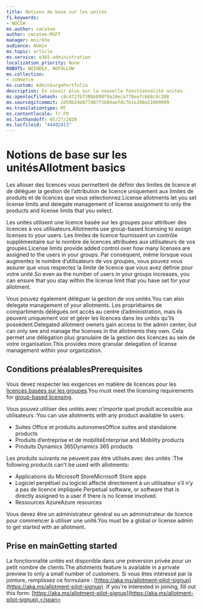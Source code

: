 ```yaml
---
title: Notions de base sur les unités
f1.keywords:
- NOCSH
ms.author: cmcatee
author: cmcatee-MSFT
manager: mnirkhe
audience: Admin
ms.topic: article
ms.service: o365-administration
localization_priority: None
ROBOTS: NOINDEX, NOFOLLOW
ms.collection:
- commerce
ms.custom: AdminSurgePortfolio
description: En savoir plus sur la nouvelle fonctionnalité unités.
ms.openlocfilehash: c8c472fbf30bb898f9a10eca778ee7c668c8c388
ms.sourcegitcommit: 2d59b24b877487f3b84aefdc7b1e200a21009999
ms.translationtype: MT
ms.contentlocale: fr-FR
ms.lasthandoff: 05/27/2020
ms.locfileid: "44402413"
---
```

# <a name="allotment-basics"></a><span data-ttu-id="9aa96-103">Notions de base sur les unités</span><span class="sxs-lookup"><span data-stu-id="9aa96-103">Allotment basics</span></span>

<span data-ttu-id="9aa96-104">Les allouer des licences vous permettent de définir des limites de licence et de déléguer la gestion de l’attribution de licence uniquement aux limites de produits et de licences que vous sélectionnez.</span><span class="sxs-lookup"><span data-stu-id="9aa96-104">License allotments let you set license limits and delegate management of license assignment to only the products and license limits that you select.</span></span>

<span data-ttu-id="9aa96-105">Les unités utilisent une licence basée sur les groupes pour attribuer des licences à vos utilisateurs.</span><span class="sxs-lookup"><span data-stu-id="9aa96-105">Allotments use group-based licensing to assign licenses to your users.</span></span> <span data-ttu-id="9aa96-106">Les limites de licence fournissent un contrôle supplémentaire sur le nombre de licences attribuées aux utilisateurs de vos groupes.</span><span class="sxs-lookup"><span data-stu-id="9aa96-106">License limits provide added control over how many licenses are assigned to the users in your groups.</span></span> <span data-ttu-id="9aa96-107">Par conséquent, même lorsque vous augmentez le nombre d’utilisateurs de vos groupes, vous pouvez vous assurer que vous respectez la limite de licence que vous avez définie pour votre unité.</span><span class="sxs-lookup"><span data-stu-id="9aa96-107">So even as the number of users in your groups increases, you can ensure that you stay within the license limit that you have set for your allotment.</span></span>

<span data-ttu-id="9aa96-108">Vous pouvez également déléguer la gestion de vos unités.</span><span class="sxs-lookup"><span data-stu-id="9aa96-108">You can also delegate management of your allotments.</span></span> <span data-ttu-id="9aa96-109">Les propriétaires de compartiments délégués ont accès au centre d’administration, mais ils peuvent uniquement voir et gérer les licences dans les unités qu’ils possèdent.</span><span class="sxs-lookup"><span data-stu-id="9aa96-109">Delegated allotment owners gain access to the admin center, but can only see and manage the licenses in the allotments they own.</span></span> <span data-ttu-id="9aa96-110">Cela permet une délégation plus granulaire de la gestion des licences au sein de votre organisation.</span><span class="sxs-lookup"><span data-stu-id="9aa96-110">This provides more granular delegation of license management within your organization.</span></span>

## <a name="prerequisites"></a><span data-ttu-id="9aa96-111">Conditions préalables</span><span class="sxs-lookup"><span data-stu-id="9aa96-111">Prerequisites</span></span>

<span data-ttu-id="9aa96-112">Vous devez respecter les exigences en matière de licences pour les [licences basées sur les groupes](https://docs.microsoft.com/azure/active-directory/fundamentals/active-directory-licensing-whatis-azure-portal#licensing-requirements).</span><span class="sxs-lookup"><span data-stu-id="9aa96-112">You must meet the licensing requirements for [group-based licensing](https://docs.microsoft.com/azure/active-directory/fundamentals/active-directory-licensing-whatis-azure-portal#licensing-requirements).</span></span>

<span data-ttu-id="9aa96-113">Vous pouvez utiliser des unités avec n’importe quel produit accessible aux utilisateurs :</span><span class="sxs-lookup"><span data-stu-id="9aa96-113">You can use allotments with any product available to users:</span></span>

- <span data-ttu-id="9aa96-114">Suites Office et produits autonomes</span><span class="sxs-lookup"><span data-stu-id="9aa96-114">Office suites and standalone products</span></span>
- <span data-ttu-id="9aa96-115">Produits d’entreprise et de mobilité</span><span class="sxs-lookup"><span data-stu-id="9aa96-115">Enterprise and Mobility products</span></span>
- <span data-ttu-id="9aa96-116">Produits Dynamics 365</span><span class="sxs-lookup"><span data-stu-id="9aa96-116">Dynamics 365 products</span></span>

<span data-ttu-id="9aa96-117">Les produits suivants ne peuvent pas être utilisés avec des unités :</span><span class="sxs-lookup"><span data-stu-id="9aa96-117">The following products can't be used with allotments:</span></span>

- <span data-ttu-id="9aa96-118">Applications du Microsoft Store</span><span class="sxs-lookup"><span data-stu-id="9aa96-118">Microsoft Store apps</span></span>
- <span data-ttu-id="9aa96-119">Logiciel perpétuel ou logiciel affecté directement à un utilisateur s’il n’y a pas de licence impliquée.</span><span class="sxs-lookup"><span data-stu-id="9aa96-119">Perpetual software, or software that is directly assigned to a user if there is no license involved.</span></span>
- <span data-ttu-id="9aa96-120">Ressources Azure</span><span class="sxs-lookup"><span data-stu-id="9aa96-120">Azure resources</span></span>

<span data-ttu-id="9aa96-121">Vous devez être un administrateur général ou un administrateur de licence pour commencer à utiliser une unité.</span><span class="sxs-lookup"><span data-stu-id="9aa96-121">You must be a global or license admin to get started with an allotment.</span></span>

## <a name="getting-started"></a><span data-ttu-id="9aa96-122">Prise en main</span><span class="sxs-lookup"><span data-stu-id="9aa96-122">Getting started</span></span>

<span data-ttu-id="9aa96-123">La fonctionnalité unités est disponible dans une préversion privée pour un petit nombre de clients.</span><span class="sxs-lookup"><span data-stu-id="9aa96-123">The allotments feature is available in a private preview to only a small number of customers.</span></span> <span data-ttu-id="9aa96-124">Si vous êtes intéressé par la jointure, remplissez ce formulaire : [https://aka.ms/allotment-pilot-signup](https://aka.ms/allotment-pilot-signup) .</span><span class="sxs-lookup"><span data-stu-id="9aa96-124">If you're interested in joining, fill out this form: [https://aka.ms/allotment-pilot-signup](https://aka.ms/allotment-pilot-signup).</span></span>

